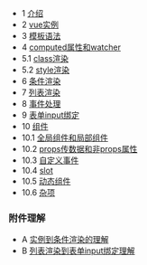 * 1 [介绍](start.html)
* 2 [vue实例](instance.html)
* 3 [模板语法](template.html)
* 4 [computed属性和watcher](computed.html)
* 5.1 [class渲染](classStyle.html)
* 5.2 [style渲染](classStyle2.html)
* 6 [条件渲染](ifShow.html)
* 7 [列表渲染](vfor.html)
* 8 [事件处理](event.html)
* 9 [表单input绑定](vmodel.html)
* 10 [组件](#)
* 10.1 [全局组件和局部组件](component.html)
* 10.2 [props传数据和非props属性](component2.html)
* 10.3 [自定义事件](component3.html)
* 10.4 [slot](slot.html)
* 10.5 [动态组件](d-com.html)
* 10.6 [杂项](sundry.html)


### 附件理解
* A [实例到条件渲染的理解](understand.md)
* B [列表渲染到表单input绑定理解](understand2.md)
